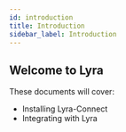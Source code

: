 ```yaml
---
id: introduction
title: Introduction
sidebar_label: Introduction
---
```


## Welcome to Lyra

These documents will cover:

- Installing Lyra-Connect
- Integrating with Lyra

